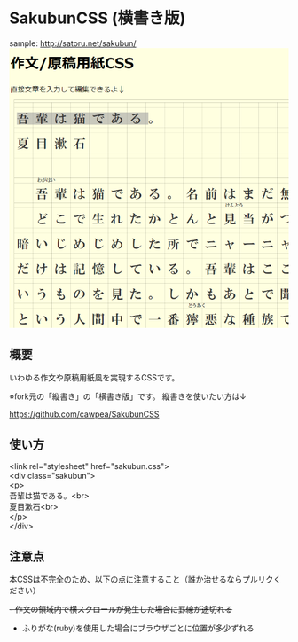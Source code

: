 # SakubunCSS (横書き版)
sample: http://satoru.net/sakubun/
![SakubunCSS Sample Image](https://raw.githubusercontent.com/satorunet/SakubunCSS/master/sample.png)

## 概要

いわゆる作文や原稿用紙風を実現するCSSです。

※fork元の「縦書き」の「横書き版」です。
縦書きを使いたい方は↓

https://github.com/cawpea/SakubunCSS

## 使い方
&lt;link rel="stylesheet" href="sakubun.css"><br>
&lt;div class="sakubun"><br>
&lt;p><br>
吾輩は猫である。&lt;br><br>
夏目漱石&lt;br><br>
&lt;/p><br>
&lt;/div><br>


## 注意点

本CSSは不完全のため、以下の点に注意すること（誰か治せるならプルリクください）

<s>- 作文の領域内で横スクロールが発生した場合に罫線が途切れる</s>
- ふりがな(ruby)を使用した場合にブラウザごとに位置が多少ずれる
